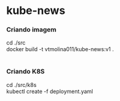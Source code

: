 # kube-news

<h3>Criando imagem<br></h3>
cd ./src<br>
docker build -t vtmolina011/kube-news:v1 .<br><br>
<h3>Criando K8S<br></h3>
cd ./src/k8s<br>
kubectl create -f deployment.yaml<br>
